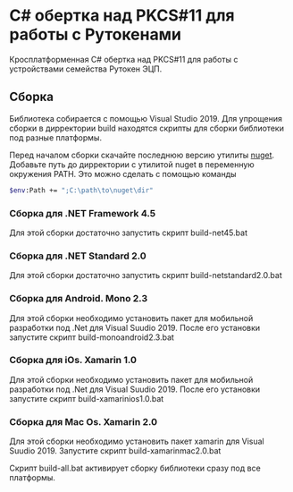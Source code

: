 # C# обертка над PKCS#11 для работы с Рутокенами
Кросплатформенная C# обертка над PKCS#11 для работы с устройствами семейства Рутокен ЭЦП. 

## Сборка
Библиотека собирается с помощью Visual Studio 2019. Для упрощения сборки в дирректории build находятся скрипты для сборки библиотеки под разные платформы. 

Перед началом сборки скачайте последнюю версию утилиты [nuget](https://docs.microsoft.com/en-us/nuget/install-nuget-client-tools#nugetexe-cli). Добавьте путь до дирректории с утилитой nuget в переменную окружения PATH. Это можно сделать с помощью команды
```bash
$env:Path += ";C:\path\to\nuget\dir"
```

### Сборка для .NET Framework 4.5 
Для этой сборки достаточно запустить скрипт build-net45.bat

### Сборка для .NET Standard 2.0
Для этой сборки достаточно запустить скрипт build-netstandard2.0.bat

### Сборка для Android. Mono 2.3
Для этой сборки необходимо установить пакет для мобильной разработки под .Net для Visual Suudio 2019. После его установки запустите скрипт build-monoandroid2.3.bat

### Сборка для iOs. Xamarin 1.0
Для этой сборки необходимо установить пакет для мобильной разработки под .Net для Visual Suudio 2019. После его установки запустите скрипт build-xamarinios1.0.bat

### Сборка для Mac Os. Xamarin 2.0
Для этой сборки необходимо установить пакет xamarin для Visual Suudio 2019. Запустите скрипт build-xamarinmac2.0.bat

Скрипт build-all.bat активирует сборку библиотеки сразу под все платформы.
